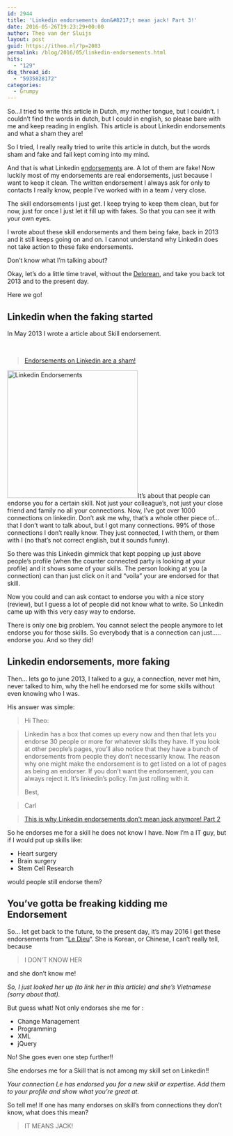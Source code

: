 ```yaml
---
id: 2944
title: 'Linkedin endorsements don&#8217;t mean jack! Part 3!'
date: 2016-05-26T19:23:29+00:00
author: Theo van der Sluijs
layout: post
guid: https://itheo.nl/?p=2083
permalink: /blog/2016/05/linkedin-endorsements.html
hits:
  - "129"
dsq_thread_id:
  - "5935828172"
categories:
  - Grumpy
---
```

So&#8230;I tried to write this article in Dutch, my mother tongue, but I couldn&#8217;t. I couldn&#8217;t find the words in dutch, but I could in english, so please bare with me and keep reading in english. This article is about Linkedin endorsements and what a sham they are!<!--more-->

So I tried, I really really tried to write this article in dutch, but the words sham and fake and fail kept coming into my mind.

And that is what Linkedin [endorsements](https://www.linkedin.com/in/tvandersluijs#background-skills) are. A lot of them are fake! Now luckily most of my endorsements are real endorsements, just because I want to keep it clean. The written endorsement I always ask for only to contacts I really know, people I&#8217;ve worked with in a team / very close.

The skill endorsements I just get. I keep trying to keep them clean, but for now, just for once I just let it fill up with fakes. So that you can see it with your own eyes.

I wrote about these skill endorsements and them being fake, back in 2013 and it still keeps going on and on. I cannot understand why Linkedin does not take action to these fake endorsements.

Don&#8217;t know what I&#8217;m talking about?

Okay, let&#8217;s do a little time travel, without the [Delorean](http://www.imdb.com/media/rm366797312/tt0088763), and take you back tot 2013 and to the present day.

Here we go!

## Linkedin when the faking started

In May 2013 I wrote a article about Skill endorsement.

&nbsp;

<blockquote class="wp-embedded-content" data-secret="YxtrZBX2KI">
  <p>
    <a href="https://vandersluijs.nl/blog/2013/05/endorsements-on-linkedin-are-sha.html">Endorsements on Linkedin are a sham!</a>
  </p>
</blockquote>



<img class="alignleft size-medium wp-image-2085" src="https://itheo.nl/wp-content/uploads/2016/05/Screen-Shot-2016-05-26-at-19.58.41-300x293.png" alt="Linkedin Endorsements" width="300" height="293" />It&#8217;s about that people can endorse you for a certain skill. Not just your colleague&#8217;s, not just your close friend and family no all your connections. Now, I&#8217;ve got over 1000 connections on linkedin. Don&#8217;t ask me why, that&#8217;s a whole other piece of&#8230; that I don&#8217;t want to talk about, but I got many connections. 99% of those connections I don&#8217;t really know. They just connected, I with them, or them with I (no that&#8217;s not correct english, but it sounds funny).

So there was this Linkedin gimmick that kept popping up just above people&#8217;s profile (when the counter connected party is looking at your profile) and it shows some of your skills. The person looking at you (a connection) can than just click on it and “voila” your are endorsed for that skill.

Now you could and can ask contact to endorse you with a nice story (review), but I guess a lot of people did not know what to write. So Linkedin came up with this very easy way to endorse.

There is only one big problem. You cannot select the people anymore to let endorse you for those skills. So everybody that is a connection can just….. endorse you. And so they did!

## Linkedin endorsements, more faking

Then&#8230; lets go to june 2013, I talked to a guy, a connection, never met him, never talked to him, why the hell he endorsed me for some skills without even knowing who I was.

His answer was simple:

> Hi Theo:
  
> Linkedin has a box that comes up every now and then that lets you endorse 30 people or more for whatever skills they have. If you look at other people’s pages, you’ll also notice that they have a bunch of endorsements from people they don’t necessarily know. The reason why one might make the endorsement is to get listed on a lot of pages as being an endorser. If you don’t want the endorsement, you can always reject it. It’s linkedin’s policy. I’m just rolling with it.
> 
> Best,
  
> Carl

<blockquote class="wp-embedded-content" data-secret="JDu8Gylb7w">
  <p>
    <a href="https://vandersluijs.nl/blog/2013/06/this-is-why-linkedin-endorsements-don.html">This is why Linkedin endorsements don't mean jack anymore! Part 2</a>
  </p>
</blockquote>



So he endorses me for a skill he does not know I have. Now I&#8217;m a IT guy, but if I would put up skills like:

  * Heart surgery
  * Brain surgery
  * Stem Cell Research

would people still endorse them?

## You&#8217;ve gotta be freaking kidding me Endorsement

So&#8230; let get back to the future, to the present day, it&#8217;s may 2016 I get these endorsements from &#8220;[Le Dieu](https://vn.linkedin.com/in/dieule)&#8220;. She is Korean, or Chinese, I can&#8217;t really tell, because

> I DON&#8217;T KNOW HER

and she don&#8217;t know me!

_So, I just looked her up (to link her in this article) and she&#8217;s Vietnamese (sorry about that)._

But guess what! Not only endorses she me for :

  * Change Management
  * Programming
  * XML
  * jQuery

No! She goes even one step further!!

She endorses me for a Skill that is not among my skill set on Linkedin!!

_Your connection Le has endorsed you for a new skill or expertise. Add them to your profile and show what you&#8217;re great at._

So tell me! If one has many endorses on skill&#8217;s from connections they don&#8217;t know, what does this mean?

> IT MEANS JACK!
